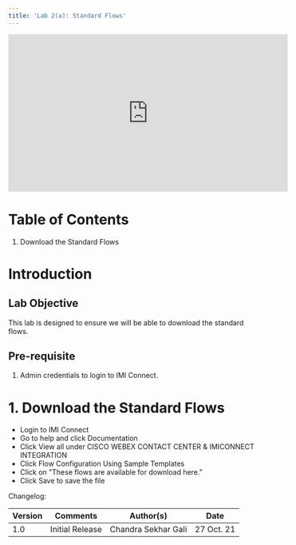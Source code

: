 ```yaml
---
title: 'Lab 2(a): Standard Flows'
---
```


<iframe width="560" height="315" src="https://www.youtube.com/embed/YtplIAY1hys" title="" frameborder="0" allow="accelerometer; autoplay; clipboard-write; encrypted-media; gyroscope; picture-in-picture" allowfullscreen></iframe>

# Table of Contents

1. Download the Standard Flows


# Introduction

## Lab Objective

This lab is designed to ensure we will be able to download the standard flows.  

## Pre-requisite

1. Admin credentials to login to IMI Connect.

# 1. Download the Standard Flows
- Login to IMI Connect 
- Go to help and click Documentation 
- Click View all under CISCO WEBEX CONTACT CENTER & IMICONNECT INTEGRATION 
- Click Flow Configuration Using Sample Templates
- Click on "These flows are available for download here."
- Click Save to save the file



Changelog:

| **Version** | **Comments** | **Author(s)** | **Date** |
| --- | --- | --- | --- |
| 1.0 | Initial Release | Chandra Sekhar Gali | 27 Oct. 21 |


